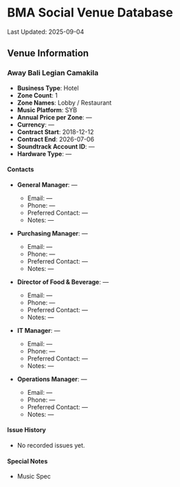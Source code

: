 # BMA Social Venue Database

Last Updated: 2025-09-04

## Venue Information

### Away Bali Legian Camakila
- **Business Type**: Hotel
- **Zone Count**: 1
- **Zone Names**: Lobby / Restaurant
- **Music Platform**: SYB
- **Annual Price per Zone**: —
- **Currency**: —
- **Contract Start**: 2018-12-12
- **Contract End**: 2026-07-06
- **Soundtrack Account ID**: —
- **Hardware Type**: —

#### Contacts
- **General Manager**: —
  - Email: —
  - Phone: —
  - Preferred Contact: —
  - Notes: —

- **Purchasing Manager**: —
  - Email: —
  - Phone: —
  - Preferred Contact: —
  - Notes: —

- **Director of Food & Beverage**: —
  - Email: —
  - Phone: —
  - Preferred Contact: —
  - Notes: —

- **IT Manager**: —
  - Email: —
  - Phone: —
  - Preferred Contact: —
  - Notes: —

- **Operations Manager**: —
  - Email: —
  - Phone: —
  - Preferred Contact: —
  - Notes: —

#### Issue History
- No recorded issues yet.

#### Special Notes
- Music Spec
